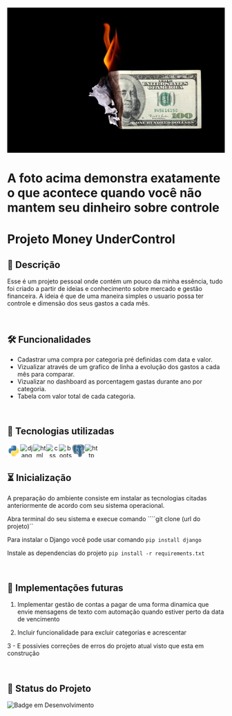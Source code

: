 
![Alt text](dolar.png)

# A foto acima demonstra exatamente o que acontece quando você não mantem seu dinheiro sobre controle

# Projeto Money UnderControl

## 📖  Descrição

Esse é um projeto pessoal onde contém um pouco da minha essência, tudo foi criado a partir de ideias e conhecimento sobre mercado e gestão financeira.
A ideia é que de uma maneira simples o usuario possa ter controle e dimensão dos seus gastos a cada mês.

<br/>

## 🛠️ Funcionalidades

- Cadastrar uma compra por categoria pré definidas com data e valor.
- Vizualizar através de um grafico de linha a evolução dos gastos a cada mês para comparar.
- Vizualizar no dashboard as porcentagem gastas durante ano por categoria.
- Tabela com valor total de cada categoria.
<br/>

## 📡 Tecnologias utilizadas 
<div align="center"> 

<img align="left" alt="python" height="30" width="30" src="https://raw.githubusercontent.com/devicons/devicon/master/icons/python/python-original.svg">

<img align="left" alt="django" height="30" width="30" src="https://github.com/marwin1991/profile-technology-icons/assets/62091613/9bf5650b-e534-4eae-8a26-8379d076f3b4">

<img align="left" alt="html" height="30" width="30" src="https://user-images.githubusercontent.com/25181517/192158954-f88b5814-d510-4564-b285-dff7d6400dad.png">

<img align="left" alt="css" height="30" width="30" src="https://user-images.githubusercontent.com/25181517/183898674-75a4a1b1-f960-4ea9-abcb-637170a00a75.png">

<img align="left" alt="bootstrap" height="30" width="30" src="https://user-images.githubusercontent.com/25181517/183898054-b3d693d4-dafb-4808-a509-bab54cf5de34.png">

<img align="left" alt="Postgresql" height="30" width="30" src="https://raw.githubusercontent.com/devicons/devicon/master/icons/postgresql/postgresql-original.svg">

<img align="left" alt="http" height="30" width="30" src="https://user-images.githubusercontent.com/25181517/192107854-765620d7-f909-4953-a6da-36e1ef69eea6.png">
</div>
<br/><br/>

## ⏳ Inicialização

A preparação do ambiente consiste em instalar as tecnologias citadas anteriormente de acordo com seu sistema operacional.

Abra terminal do seu sistema e execue comando ````git clone (url do projeto)``

Para instalar o Django você pode usar comando ```pip install django```

Instale as dependencias do projeto ```pip install -r requirements.txt```


<br/>

## 🔮 Implementações futuras
1. Implementar gestão de contas a pagar de uma forma dinamica que envie mensagens de texto com automação quando estiver perto da data de vencimento

2. Incluir funcionalidade para excluir categorias e acrescentar

3 - E possivies correções de erros do projeto atual visto que esta em construção



<br/>

## 🔎 Status do Projeto

![Badge em Desenvolvimento](https://img.shields.io/badge/Status-Em%20Desenvolvimento-green)

<br/>